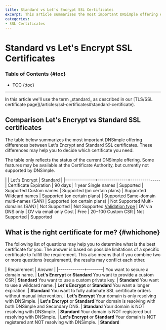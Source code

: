 ```yaml
---
title: Standard vs Let's Encrypt SSL Certificates
excerpt: This article summarizes the most important DNSimple offering differences between Let's Encrypt and Standard SSL certificates.
categories:
- SSL Certificates
---
```


# Standard vs Let's Encrypt SSL Certificates

### Table of Contents {#toc}

* TOC
{:toc}

---

<info>
In this article we'll use the term _standard_ as described in our [TLS/SSL certificate page](/articles/ssl-certificates#standard-certificate).
</info>

## Comparison Let's Encrypt vs Standard SSL certificates

The table below summarizes the most important DNSimple offering differences between Let's Encrypt and Standard SSL certificates. These differences may help you to decide which certificate you need.

<info>
The table only reflects the status of the current DNSimple offering. Some features may be available at the Certificate Authority, but currently not supported by DNSimple.
</info>

|               | Let's Encrypt | Standard      |
|---------------+---------------+---------------|
Certificate Expiration | 90 days | 1 year
Single names | Supported | Supported
Custom names | Supported (on certain plans) | Supported
Wildcard names | Supported (on certain plans) | Supported
Same-domain multi-names (SAN) | Supported (on certain plans) | Not Supported
Multi-domains (SAN) | Not Supported | Not Supported
[Validation type](/articles/ssl-certificates-types/#ssl-certificates-by-validation-level) | DV via DNS only | DV via email only
Cost | Free | $20-$100
Custom CSR | Not Supported | Supported

## What is the right certificate for me? {#whichone}

The following list of questions may help you to determine what is the best certificate for you. The answer is based on possible limitations of a specific certificate to fulfill the requirement. This also means that if you combine two or more questions (requirement), the results may conflict each other.

| Requirement | Answer |
|-------------+--------|
You want to secure a domain name. | **Let's Encrypt** or **Standard**
You want to provide a custom CSR | **Standard**
You want to use a custom private key. | **Standard**
You want to use a wildcard name. | **Let's Encrypt** or **Standard**
You want a longer expiration. | **Standard**
You want to fully automate SSL certificate orders without manual intervention. | **Let's Encrypt**
Your domain is only resolving with DNSimple. | **Let's Encrypt** or **Standard**
Your domain is resolving with both DNSimple and Secondary DNS. | **Standard**
Your domain is NOT resolving with DNSimple. | **Standard**
Your domain is NOT registered but resolving with DNSimple. | **Let's Encrypt** or **Standard**
Your domain is NOT registered ant NOT resolving with DNSimple. | **Standard**
